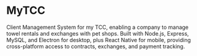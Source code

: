 # MyTCC
Client Management System for my TCC, enabling a company to manage towel rentals and exchanges with pet shops. Built with Node.js, Express, MySQL, and Electron for desktop, plus React Native for mobile, providing cross-platform access to contracts, exchanges, and payment tracking.
